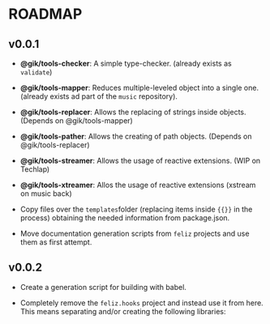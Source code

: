 # ROADMAP

## v0.0.1

- __@gik/tools-checker__:  A simple type-checker. (already exists as `validate`)

- __@gik/tools-mapper__: Reduces multiple-leveled object into a single one. (already exists ad part of the `music` repository).

- __@gik/tools-replacer__: Allows the replacing of strings inside objects. (Depends on @gik/tools-mapper)

- __@gik/tools-pather__: Allows the creating of path objects. (Depends on @gik/tools-replacer)

- __@gik/tools-streamer__: Allows the usage of reactive extensions. (WIP on Techlap)

- __@gik/tools-xtreamer__: Allos the usage of reactive extensions (xstream on music back)

- Copy files over the `templates`folder (replacing items inside `{{}}` in the process)
  obtaining the needed information from package.json.

- Move documentation generation scripts from `feliz` projects and use them as first
  attempt.

## v0.0.2

- Create a generation script for building with babel.

- Completely remove the `feliz.hooks` project and instead use it from here. This
  means separating and/or creating the following libraries:
